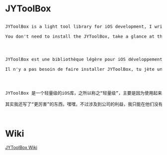 JYToolBox
=========
<pre>
<p>JYToolBox is a light tool library for iOS development, I write this for those who wants to control his project absolutely, I mean, 100% full pure code, never take a big holy library if we have another choice, just like me :)

You don't need to install the JYToolBox, take a glance at the wiki page, and choose which class you need, also you can change it as you want, there is no relation between them. The majority of code is written by myself, and others were taken from some blog, forum, open-source project and so on.</p>
</pre>

<pre>
<p>JYToolBox est une bibliothèque légère pour iOS développement, j'écris cette bibliothèque pour des gens qui veulent controller son projet absolument, c'est-à-dire, tout fait à la main, jamais prendre une gros bibliothèque si on a l'autre choix, comme moi :)

Il n'y a pas besoin de faire installer JYToolBox, tu jète un coup d'oeil sur le wiki, prendre ce qui tu as besoin, modifie le code comme tu veux. La plupart des codes sont écrit par moi-même, aussi il y a l’autre partie, qui sont pris de blog, forum, open-source projet.</p>
</pre>

<pre>
<p>JYToolBox 是一个轻量级的iOS库，之所以称之“轻量级”，主要是因为使用起来简单自由，这也是我最初写这个库的想法，尽可能的便捷，方便维护，所以从某种意义上来讲，JYToolBox就是我自己的一个iOS记事本，你觉着那个类有用，拿出来，改一改，直接放到工程里，就行了。

其实我还写了“更厉害”的东西，嘿嘿，不过涉及到公司的利益，我只能在他们没有那么重要的时候，把其中一部分东西拿出来分享了。我这个人比较懒，所以估计更新起来很慢，如果大家发现库里面的错误，或者有建议，非常欢迎你指出来，谢谢。
</p>
</pre>

Wiki
=========

<a href="https://github.com/Doraemomo/JYToolBox/wiki">JYToolBox Wiki</a>
